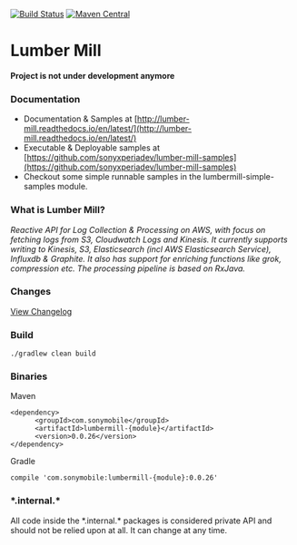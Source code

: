 [![Build Status](https://travis-ci.org/sonyxperiadev/lumber-mill.svg?branch=master)](https://travis-ci.org/sonyxperiadev/lumber-mill) [![Maven Central](https://maven-badges.herokuapp.com/maven-central/com.sonymobile/lumbermill-core/badge.svg)](https://maven-badges.herokuapp.com/maven-central/com.sonymobile/lumbermill-core)
# Lumber Mill

**Project is not under development anymore**

### Documentation
* Documentation & Samples at [http://lumber-mill.readthedocs.io/en/latest/](http://lumber-mill.readthedocs.io/en/latest/)
* Executable & Deployable samples at [https://github.com/sonyxperiadev/lumber-mill-samples](https://github.com/sonyxperiadev/lumber-mill-samples)
* Checkout some simple runnable samples in the lumbermill-simple-samples module.

### What is Lumber Mill?
*Reactive API for Log Collection & Processing on AWS, with focus on fetching logs from S3, Cloudwatch Logs and Kinesis.
It currently supports writing to Kinesis, S3, Elasticsearch (incl AWS Elasticsearch Service), Influxdb & Graphite. It also 
has support for enriching functions like grok, compression etc. The processing pipeline is based on RxJava.*

### Changes
[View Changelog](CHANGELOG.md)

### Build

    ./gradlew clean build
    
### Binaries

Maven

    <dependency>
          <groupId>com.sonymobile</groupId>
          <artifactId>lumbermill-{module}</artifactId>
          <version>0.0.26</version>
    </dependency>

Gradle

    compile 'com.sonymobile:lumbermill-{module}:0.0.26'
    
### \*.internal.\*

All code inside the \*.internal.\* packages is considered private API and should not be relied upon at all. It can change at any time.
    
